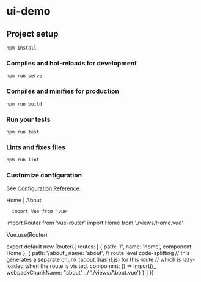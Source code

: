 # ui-demo

## Project setup

```
npm install
```

### Compiles and hot-reloads for development

```
npm run serve
```

### Compiles and minifies for production

```
npm run build
```

### Run your tests

```
npm run test
```

### Lints and fixes files

```
npm run lint
```

### Customize configuration

See [Configuration Reference](https://cli.vuejs.org/config/).

<router-link to="/">Home</router-link> |
<router-link to="/about">About</router-link>

      import Vue from 'vue'

import Router from 'vue-router'
import Home from './views/Home.vue'

Vue.use(Router)

export default new Router({
routes: [
{
path: '/',
name: 'home',
component: Home
},
{
path: '/about',
name: 'about',
// route level code-splitting
// this generates a separate chunk (about.[hash].js) for this route
// which is lazy-loaded when the route is visited.
component: () => import(/_ webpackChunkName: "about" _/ './views/About.vue')
}
]
})
